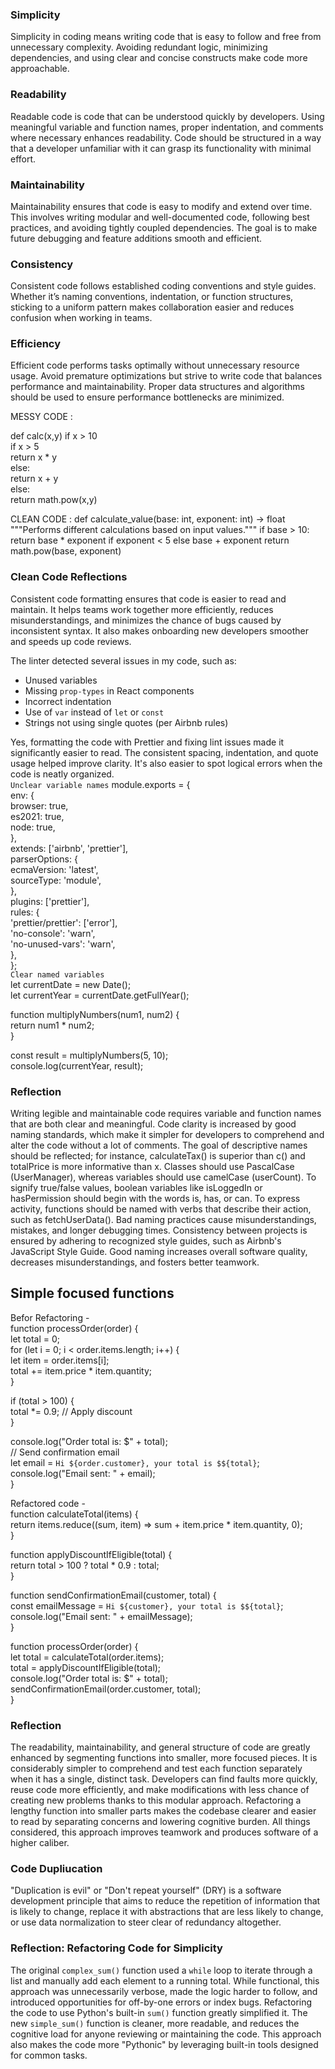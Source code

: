 ### Simplicity  
Simplicity in coding means writing code that is easy to follow and free from unnecessary complexity. Avoiding redundant logic, minimizing dependencies, and using clear and concise constructs make code more approachable.  

### Readability  
Readable code is code that can be understood quickly by developers. Using meaningful variable and function names, proper indentation, and comments where necessary enhances readability. Code should be structured in a way that a developer unfamiliar with it can grasp its functionality with minimal effort.  

### Maintainability  
Maintainability ensures that code is easy to modify and extend over time. This involves writing modular and well-documented code, following best practices, and avoiding tightly coupled dependencies. The goal is to make future debugging and feature additions smooth and efficient.  

### Consistency  
Consistent code follows established coding conventions and style guides. Whether it’s naming conventions, indentation, or function structures, sticking to a uniform pattern makes collaboration easier and reduces confusion when working in teams.

### Efficiency  
Efficient code performs tasks optimally without unnecessary resource usage. Avoid premature optimizations but strive to write code that balances performance and maintainability. Proper data structures and algorithms should be used to ensure performance bottlenecks are minimized.  

MESSY CODE :  

def calc(x,y)
  if x > 10  
   if x > 5  
    return x * y  
   else:  
    return x + y  
   else:  
    return math.pow(x,y)  

CLEAN CODE :
def calculate_value(base: int, exponent: int) -> float
 """Performs different calculations based on input values."""
 if base > 10:
    return base * exponent if exponent < 5 else base + exponent
 return math.pow(base, exponent)

### Clean Code Reflections  
Consistent code formatting ensures that code is easier to read and maintain. It helps teams work together more efficiently, reduces misunderstandings, and minimizes the chance of bugs caused by inconsistent syntax. It also makes onboarding new developers smoother and speeds up code reviews.  

The linter detected several issues in my code, such as:  
- Unused variables  
- Missing `prop-types` in React components  
- Incorrect indentation  
- Use of `var` instead of `let` or `const`  
- Strings not using single quotes (per Airbnb rules)  

Yes, formatting the code with Prettier and fixing lint issues made it significantly easier to read. The consistent spacing, indentation, and quote usage helped improve clarity. It's also easier to spot logical errors when the code is neatly organized.  
`Unclear variable names`
module.exports = {  
    env: {  
      browser: true,  
      es2021: true,  
      node: true,  
    },  
    extends: ['airbnb', 'prettier'],  
    parserOptions: {  
      ecmaVersion: 'latest',  
      sourceType: 'module',  
    },  
    plugins: ['prettier'],  
    rules: {  
      'prettier/prettier': ['error'],  
      'no-console': 'warn',  
      'no-unused-vars': 'warn',  
    },  
  };  
`Clear named variables`  
  let currentDate = new Date();  
let currentYear = currentDate.getFullYear();  

function multiplyNumbers(num1, num2) {  
  return num1 * num2;  
}  

const result = multiplyNumbers(5, 10);  
console.log(currentYear, result);  

### Reflection  
Writing legible and maintainable code requires variable and function names that are both clear and meaningful. Code clarity is increased by good naming standards, which make it simpler for developers to comprehend and alter the code without a lot of comments. The goal of descriptive names should be reflected; for instance, calculateTax() is superior than c() and totalPrice is more informative than x. Classes should use PascalCase (UserManager), whereas variables should use camelCase (userCount). To signify true/false values, boolean variables like isLoggedIn or hasPermission should begin with the words is, has, or can. To express activity, functions should be named with verbs that describe their action, such as fetchUserData(). Bad naming practices cause misunderstandings, mistakes, and longer debugging times. Consistency between projects is ensured by adhering to recognized style guides, such as Airbnb's JavaScript Style Guide. Good naming increases overall software quality, decreases misunderstandings, and fosters better teamwork.  

## Simple focused functions  
Befor Refactoring -  
function processOrder(order) {  
  let total = 0;  
  for (let i = 0; i < order.items.length; i++) {   
    let item = order.items[i];  
    total += item.price * item.quantity;  
  }  
  
  if (total > 100) {  
    total *= 0.9; // Apply discount  
  }  

  console.log("Order total is: $" + total);  
  // Send confirmation email  
  let email = `Hi ${order.customer}, your total is $${total}`;  
  console.log("Email sent: " + email);  
}  

Refactored code -  
function calculateTotal(items) {  
  return items.reduce((sum, item) => sum + item.price * item.quantity, 0);  
}  

function applyDiscountIfEligible(total) {  
  return total > 100 ? total * 0.9 : total;  
}  

function sendConfirmationEmail(customer, total) {  
  const emailMessage = `Hi ${customer}, your total is $${total}`;  
  console.log("Email sent: " + emailMessage);  
}  

function processOrder(order) {  
  let total = calculateTotal(order.items);  
  total = applyDiscountIfEligible(total);  
  console.log("Order total is: $" + total);  
  sendConfirmationEmail(order.customer, total);  
}  
### Reflection  
The readability, maintainability, and general structure of code are greatly enhanced by segmenting functions into smaller, more focused pieces. It is considerably simpler to comprehend and test each function separately when it has a single, distinct task. Developers can find faults more quickly, reuse code more efficiently, and make modifications with less chance of creating new problems thanks to this modular approach. Refactoring a lengthy function into smaller parts makes the codebase clearer and easier to read by separating concerns and lowering cognitive burden. All things considered, this approach improves teamwork and produces software of a higher caliber.   

### Code Dupliucation    
"Duplication is evil" or "Don't repeat yourself" (DRY) is a software development principle that aims to reduce the repetition of information that is likely to change, replace it with abstractions that are less likely to change, or use data normalization to steer clear of redundancy altogether.

### Reflection: Refactoring Code for Simplicity
The original `complex_sum()` function used a `while` loop to iterate through a list and manually add each element to a running total. While functional, this approach was unnecessarily verbose, made the logic harder to follow, and introduced opportunities for off-by-one errors or index bugs.
Refactoring the code to use Python's built-in `sum()` function greatly simplified it. The new `simple_sum()` function is cleaner, more readable, and reduces the cognitive load for anyone reviewing or maintaining the code. This approach also makes the code more "Pythonic" by leveraging built-in tools designed for common tasks.


